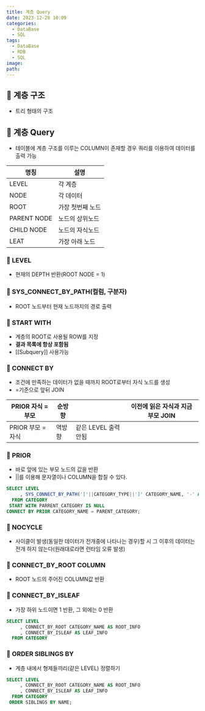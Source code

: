 ```yaml
---
title: 계층 Query
date: 2023-12-28 10:09
categories:
  - DataBase
  - SQL
tags:
  - DataBase
  - RDB
  - SQL
image: 
path:
---
```


## 🌈 계층 구조
- 트리 형태의 구조

## 🌈 계층 Query
- 테이블에 계층 구조를 이루는 COLUMN이 존재할 경우 쿼리를 이용하여 데이터를 출력 가능

|명칭|설명|
|---|---|
|LEVEL|각 계층|
|NODE|각 데이터|
|ROOT|가장 첫번째 노드|
|PARENT NODE|노드의 상위노드|
|CHILD NODE|노드의 자식노드|
|LEAT|가장 아래 노드|


### 📌 LEVEL
- 현재의 DEPTH 반환(ROOT NODE = 1)

### 📌 SYS_CONNECT_BY_PATH(컬럼, 구분자)
- ROOT 노드부터 현재 노드까지의 경로 출력

### 📌 START WITH
- 계층의 ROOT로 사용될 ROW를 지정
- **결과 목록에 항상 포함됨**
- [[Subquery]] 사용가능

### 📌 CONNECT BY
- 조건에 만족하는 데이터가 없을 때까지 ROOT로부터 자식 노드를 생성
- =기준으로 앞뒤 JOIN

|PRIOR 자식 = 부모|순방향| |이전에 읽은 자식과 지금 부모 JOIN|
|---|---|---|---|
|PRIOR 부모 = 자식|역방향|같은 LEVEL 출력 안됨||

### 📌 PRIOR
- 바로 앞에 있는 부모 노드의 값을 반환
- ||를 이용해 문자열이나 COLUMN을 합칠 수 있다.
```sql
SELECT LEVEL
     , SYS_CONNECT_BY_PATH('['||CATEGORY_TYPE||']' CATEGORY_NAME, '-' AS PATH
  FROM CATEGORY
 START WITH PARRENT_CATEGORY IS NULL
CONNECT BY PRIOR CATEGORY_NAME = PARENT_CATEGORY;
```


### 📌 NOCYCLE
- 사이클이 발생(동일한 데이터가 전개중에 나타나는 경우)할 시 그 이후의 데이터는 전개 하지 않는다(원래대로라면 런타임 오류 발생)

### 📌 CONNECT_BY_ROOT COLUMN
- ROOT 노드의 주어진 COLUMN값 반환

### 📌 CONNECT_BY_ISLEAF
- 가장 하위 노드이면 1 반환, 그 외에는 0 반환
```sql
SELECT LEVEL
     , CONNECT_BY_ROOT CATEGORY_NAME AS ROOT_INFO
     , CONNECT_BY_ISLEAF AS LEAF_INFO
  FROM CATEGORY
```

### 📌 ORDER SIBLINGS BY
- 계층 내에서 형제들끼리(같은 LEVEL) 정렬하기
```sql
SELECT LEVEL
     , CONNECT_BY_ROOT CATEGORY_NAME AS ROOT_INFO
     , CONNECT_BY_ISLEAF AS LEAF_INFO
  FROM CATEGORY
 ORDER SIBLINGS BY NAME;
```